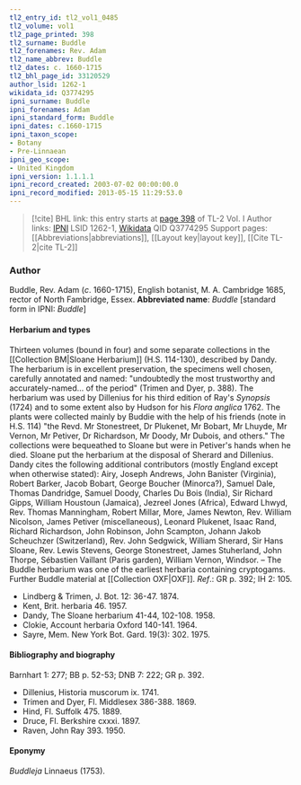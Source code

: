```yaml
---
tl2_entry_id: tl2_vol1_0485
tl2_volume: vol1
tl2_page_printed: 398
tl2_surname: Buddle
tl2_forenames: Rev. Adam
tl2_name_abbrev: Buddle
tl2_dates: c. 1660-1715
tl2_bhl_page_id: 33120529
author_lsid: 1262-1
wikidata_id: Q3774295
ipni_surname: Buddle
ipni_forenames: Adam
ipni_standard_form: Buddle
ipni_dates: c.1660-1715
ipni_taxon_scope: 
- Botany
- Pre-Linnaean
ipni_geo_scope: 
- United Kingdom
ipni_version: 1.1.1.1
ipni_record_created: 2003-07-02 00:00:00.0
ipni_record_modified: 2013-05-15 11:29:53.0
---
```


> [!cite] BHL link: this entry starts at [page 398](https://www.biodiversitylibrary.org/page/33120529) of TL-2 Vol. I
> Author links: [IPNI](https://www.ipni.org/a/1262-1) LSID 1262-1, [Wikidata](https://www.wikidata.org/wiki/Q3774295) QID Q3774295
> Support pages: [[Abbreviations|abbreviations]], [[Layout key|layout key]], [[Cite TL-2|cite TL-2]]

### Author

Buddle, Rev. Adam (*c*. 1660-1715), English botanist, M. A. Cambridge 1685, rector of North Fambridge, Essex. 
**Abbreviated name**: *Buddle* \[standard form in IPNI: *Buddle*\]

#### Herbarium and types

Thirteen volumes (bound in four) and some separate collections in the [[Collection BM|Sloane Herbarium]] (H.S. 114-130), described by Dandy. The herbarium is in excellent preservation, the specimens well chosen, carefully annotated and named: "undoubtedly the most trustworthy and accurately-named... of the period" (Trimen and Dyer, p. 388). The herbarium was used by Dillenius for his third edition of Ray's *Synopsis* (1724) and to some extent also by Hudson for his *Flora anglica* 1762. The plants were collected mainly by Buddie with the help of his friends (note in H.S. 114) "the Revd. Mr Stonestreet, Dr Plukenet, Mr Bobart, Mr Lhuyde, Mr Vernon, Mr Petiver, Dr Richardson, Mr Doody, Mr Dubois, and others." The collections were bequeathed to Sloane but were in Petiver's hands when he died. Sloane put the herbarium at the disposal of Sherard and Dillenius. Dandy cites the following additional contributors (mostly England except when otherwise stated): Airy, Joseph Andrews, John Banister (Virginia), Robert Barker, Jacob Bobart, George Boucher (Minorca?), Samuel Dale, Thomas Dandridge, Samuel Doody, Charles Du Bois (India), Sir Richard Gipps, William Houstoun (Jamaica), Jezreel Jones (Africa), Edward Lhwyd, Rev. Thomas Manningham, Robert Millar, More, James Newton, Rev. William Nicolson, James Petiver (miscellaneous), Leonard Plukenet, Isaac Rand, Richard Richardson, John Robinson, John Scampton, Johann Jakob Scheuchzer (Switzerland), Rev. John Sedgwick, William Sherard, Sir Hans Sloane, Rev. Lewis Stevens, George Stonestreet, James Stuherland, John Thorpe, Sébastien Vaillant (Paris garden), William Vernon, Windsor. – The Buddle herbarium was one of the earliest herbaria containing cryptogams. Further Buddle material at [[Collection OXF|OXF]].
*Ref*.: GR p. 392; IH 2: 105.
- Lindberg & Trimen, J. Bot. 12: 36-47. 1874.
- Kent, Brit. herbaria 46. 1957.
- Dandy, The Sloane herbarium 41-44, 102-108. 1958.
- Clokie, Account herbaria Oxford 140-141. 1964.
- Sayre, Mem. New York Bot. Gard. 19(3): 302. 1975.

#### Bibliography and biography

Barnhart 1: 277; BB p. 52-53; DNB 7: 222; GR p. 392.
- Dillenius, Historia muscorum ix. 1741.
- Trimen and Dyer, Fl. Middlesex 386-388. 1869.
- Hind, Fl. Suffolk 475. 1889.
- Druce, Fl. Berkshire cxxxi. 1897.
- Raven, John Ray 393. 1950.

#### Eponymy

*Buddleja* Linnaeus (1753).

